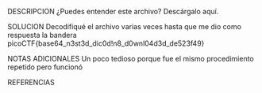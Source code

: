 DESCRIPCION
¿Puedes entender este archivo?
Descárgalo aquí.

SOLUCION
Decodifiqué el archivo varias veces hasta que me dio como respuesta la bandera
picoCTF{base64_n3st3d_dic0d!n8_d0wnl04d3d_de523f49}

NOTAS ADICIONALES
Un poco tedioso porque fue el mismo procedimiento repetido pero funcionó

REFERENCIAS